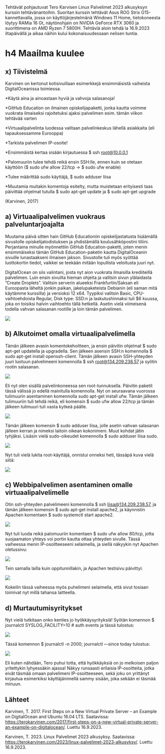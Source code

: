 Tehtävät pohjautuvat Tero Karvisen Linux Palvelimet 2023 alkusyksyn kurssin tehtävänantoihin. Suoritan kurssin tehtävät Asus ROG Strix G15-kannettavalla, jossa on käyttöjärjestelmänä Windows 11 Home, 
tietokoneesta löytyy RAMia 16 Gt, näytönohjain on NVIDIA GeForce RTX 3060 ja suorittimena on AMD Ryzen 7 5800H.
Tehtäviä aloin tehdä la 16.9.2023 iltapäivällä ja aikaa näihin kului kokonaisuudessaan nelisen tuntia.

# h4 Maailma kuulee
  ## x) Tiivistelmä
  
Karvinen on kertonut kotisivuillaan esimerkkejä ensimmäisistä vaiheista DigitalOceanissa toimiessa.

*Käytä aina ja ainoastaan hyviä ja vahvoja salasanoja!

*GitHub Education on ilmainen opiskelijapaketti, jonka kautta voimme vuokrata ilmaiseksi rajoitetuksi ajaksi palvelimen esim. tämän viikon tehtävää varten

*Virtuaalipalvelinta luodessa valitaan palvelinkeskus lähellä asiakkaita (eli tapauksessamme Eurooppa)

*Tarkista palvelimen IP-osoite!

*Ensimmäistä kertaa sisään kirjautuessa $ ssh root@10.0.0.1

*Palomuuriin tulee tehdä reikä ensin SSH:lle, ennen kuin se otetaan käyttöön ($ sudo ufw allow 22/tcp -> $ sudo ufw enable)

*Tulee määrittää sudo käyttäjä, $ sudo adduser liisa

*Muutamia muitakin komentoja esitelty, mutta muistetaan erityisesti taas päivittää ohjelmat tutulla $ sudo apt-get update ja $ sudo apt-get upgrade

(Karvinen, 2017)


  ## a) Virtuaalipalvelimen vuokraus palveluntarjoajalta
  Muutama päivä sitten hain GitHub Educationiin opiskelijastatusta lisäämällä sivustolle opiskelijatodistuksen ja yhdistämällä koulusähköpostini tiliini. 
  Perjantaina minulle myönnettiin GitHub Education-paketti, joten menin ensimmäiseksi tämän GitHub Education-paketin kautta DigitalOceanin sivuille lunastaakseni ilmaisen jakson. 
  Sivustolle tuli myös syöttää luottokortin tiedot, vaikkei se teekään mitään lopullista veloitusta juuri nyt. 
  
  DigitalOcean on siis valintani, josta nyt aion vuokrata ilmaisilla krediiteillä palvelimen. Luin ensin sivuilta hieman ohjeita ja valitsin sivun ylälaidasta ”Create Droplets”. 
  Valitsin serverin alueeksi Frankfurtin/Saksan eli Euroopasta läheltä jonkin paikan, jakelupaketeista Debianin (eli saman mitä käytämme kurssilla) ja versioksi 12 x64. 
  Tyypiksi valitsin Basic, CPU-vaihtoehdoista Regular, Disk type: SSD:n ja laskutushinnaksi tuli $6 kuussa, joka on toisiksi halvin vaihtoehto tällä hetkellä. 
  Asetin vielä viimeisenä todella vahvan salasanan rootille ja loin tämän palvelimen.
  
![](https://github.com/LiisaLesonen/linux-palvelimet/blob/main/images/441firstproject.png)


  ## b) Alkutoimet omalla virtuaalipalvelimella
  Tämän jälkeen avasin komentokehoitteen, ja ensin päivitin ohjelmat $ sudo apt-get updatella ja upgradella. 
  Sen jälkeen asensin SSH:n komennolla $ sudo apt-get install openssh-client. 
  Tämän jälkeen avasin SSH-yhteyden juuri luotuun palvelimeeni komennolla $ ssh root@134.209.238.57 ja syötin rootin salasanan. 
  
![](https://github.com/LiisaLesonen/linux-palvelimet/blob/main/images/442ssh.png)

Eli nyt olen sisällä palvelinkoneessa sen root-tunnuksella. Päivitin paketit tässä välissä jo edellä mainitulla komennolla. 
Nyt on seuraavana vuorossa tulimuurin asentaminen komennolla sudo apt-get install ufw. 
Tämän jälkeen tulimuuriin tuli tehdä reikä, eli komensin $ sudo ufw allow 22/tcp ja tämän jälkeen tulimuuri tuli vasta kytkeä päälle.

![](https://github.com/LiisaLesonen/linux-palvelimet/blob/main/images/443tulimuuri.png)

Tämän jälkeen komensin $ sudo adduser liisa, jolle asetin vahvan salasanan jälleen kerran ja nimeksi laitoin oikean kokonimeni. 
Muut kohdat jätin tyhjäksi. Lisäsin vielä sudo-oikeudet komennolla $ sudo adduser liisa sudo.

![](https://github.com/LiisaLesonen/linux-palvelimet/blob/main/images/444sudoliisa.png)

Nyt tuli vielä lukita root-käyttäjä, onnistui onneksi heti, tässäpä kuva vielä siitä:

![](https://github.com/LiisaLesonen/linux-palvelimet/blob/main/images/445lockroot.png)


  ## c) Webbipalvelimen asentaminen omalle virtuaalipalvelimelle
Otin ssh-yhteyden palvelimeeni komennolla $ ssh liisa@134.209.238.57, ja tämän jälkeen komensin $ sudo apt-get install apache2, 
ja käynnistin Apachen komentaen $ sudo systemctl start apache2.

![](https://github.com/LiisaLesonen/linux-palvelimet/blob/main/images/446sshliisataas.png)

Nyt tuli luoda reikä palomuuriin komentaen $ sudo ufw allow 80/tcp, jotta suojaamaton yhteys voi portin kautta ottaa yhteyden sivulle. 
Tässä vaiheessa menin IP-osoitteeseeni selaimella, ja siellä näkyykin nyt Apachen oletussivu: 

![](https://github.com/LiisaLesonen/linux-palvelimet/blob/main/images/447apache.png)

Tein samalla lailla kuin oppitunnillakin, ja Apachen testisivu päivittyi: 

![](https://github.com/LiisaLesonen/linux-palvelimet/blob/main/images/448sivunijoujou.png)

Kokeilin tässä vaiheessa myös puhelimeni selaimella, että sivut tosiaan toimivat nyt millä tahansa laitteella.


  ## d) Murtautumisyritykset
Nyt vielä tutkitaan onko kenties jo hyökkäysyrityksiä!
Syötän komennon $ journalctl SYSLOG_FACILITY=10 # auth events ja tässä tulostus:

![](https://github.com/LiisaLesonen/linux-palvelimet/blob/main/images/449hy%C3%B6kk%C3%A4ykset.png)

Tässä komennon $ journalctl -n 2000; journalctl –-since today tulostus:

![](https://github.com/LiisaLesonen/linux-palvelimet/blob/main/images/449journalctln2000sincetoday.png)

Eli kuten nähdään, Tero puhui totta, että hyökkäyksiä on jo melkoisen paljon yritettykin lyhyessäkin ajassa! Näkyy runsaasti erilaisia IP-osoitteita, 
jotka eivät täsmää omaan palvelimeni IP-osoitteeseen, sekä joku on yrittänyt kirjautua esimerkiksi käyttäjänimellä sammy sisään, 
joka sekään ei täsmää minuun.


  ## Lähteet
Karvinen, T. 2017. First Steps on a New Virtual Private Server – an Example on DigitalOcean and Ubuntu 16.04 LTS. Saatavissa: https://terokarvinen.com/2017/first-steps-on-a-new-virtual-private-server-an-example-on-digitalocean/. Luettu 16.9.2023.

Karvinen, T. 2023. Linux Palvelimet 2023 alkusyksy. Saatavissa: https://terokarvinen.com/2023/linux-palvelimet-2023-alkusyksy/. Luettu 16.9.2023.
